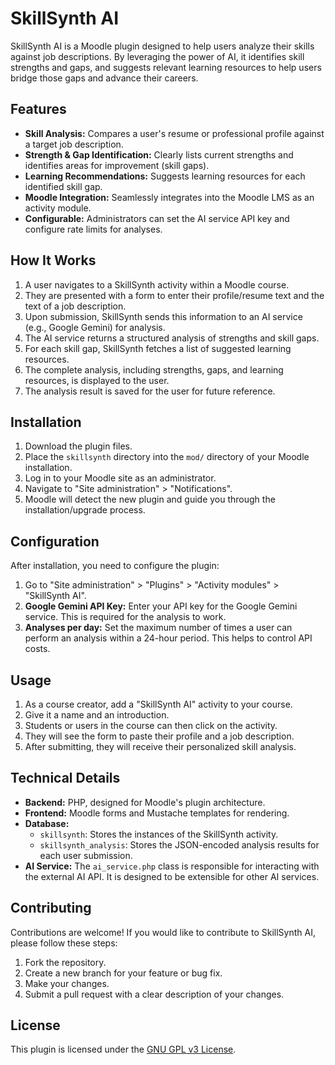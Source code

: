 # SkillSynth AI

SkillSynth AI is a Moodle plugin designed to help users analyze their skills against job descriptions. By leveraging the power of AI, it identifies skill strengths and gaps, and suggests relevant learning resources to help users bridge those gaps and advance their careers.

## Features

- **Skill Analysis:** Compares a user's resume or professional profile against a target job description.
- **Strength & Gap Identification:** Clearly lists current strengths and identifies areas for improvement (skill gaps).
- **Learning Recommendations:** Suggests learning resources for each identified skill gap.
- **Moodle Integration:** Seamlessly integrates into the Moodle LMS as an activity module.
- **Configurable:** Administrators can set the AI service API key and configure rate limits for analyses.

## How It Works

1.  A user navigates to a SkillSynth activity within a Moodle course.
2.  They are presented with a form to enter their profile/resume text and the text of a job description.
3.  Upon submission, SkillSynth sends this information to an AI service (e.g., Google Gemini) for analysis.
4.  The AI service returns a structured analysis of strengths and skill gaps.
5.  For each skill gap, SkillSynth fetches a list of suggested learning resources.
6.  The complete analysis, including strengths, gaps, and learning resources, is displayed to the user.
7.  The analysis result is saved for the user for future reference.

## Installation

1.  Download the plugin files.
2.  Place the `skillsynth` directory into the `mod/` directory of your Moodle installation.
3.  Log in to your Moodle site as an administrator.
4.  Navigate to "Site administration" > "Notifications".
5.  Moodle will detect the new plugin and guide you through the installation/upgrade process.

## Configuration

After installation, you need to configure the plugin:

1.  Go to "Site administration" > "Plugins" > "Activity modules" > "SkillSynth AI".
2.  **Google Gemini API Key:** Enter your API key for the Google Gemini service. This is required for the analysis to work.
3.  **Analyses per day:** Set the maximum number of times a user can perform an analysis within a 24-hour period. This helps to control API costs.

## Usage

1.  As a course creator, add a "SkillSynth AI" activity to your course.
2.  Give it a name and an introduction.
3.  Students or users in the course can then click on the activity.
4.  They will see the form to paste their profile and a job description.
5.  After submitting, they will receive their personalized skill analysis.

## Technical Details

- **Backend:** PHP, designed for Moodle's plugin architecture.
- **Frontend:** Moodle forms and Mustache templates for rendering.
- **Database:**
    - `skillsynth`: Stores the instances of the SkillSynth activity.
    - `skillsynth_analysis`: Stores the JSON-encoded analysis results for each user submission.
- **AI Service:** The `ai_service.php` class is responsible for interacting with the external AI API. It is designed to be extensible for other AI services.

## Contributing

Contributions are welcome! If you would like to contribute to SkillSynth AI, please follow these steps:

1.  Fork the repository.
2.  Create a new branch for your feature or bug fix.
3.  Make your changes.
4.  Submit a pull request with a clear description of your changes.

## License

This plugin is licensed under the [GNU GPL v3 License](http://www.gnu.org/copyleft/gpl.html).
